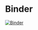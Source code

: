 # Binder

[![Binder](https://mybinder.org/badge_logo.svg)](https://mybinder.org/v2/gh/ryanfalzon/FYP-2017-RyanFalzon/master)
